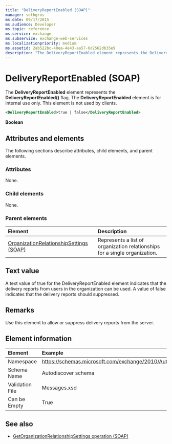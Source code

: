 ```yaml
---
title: "DeliveryReportEnabled (SOAP)"
manager: sethgros
ms.date: 09/17/2015
ms.audience: Developer
ms.topic: reference
ms.service: exchange
ms.subservice: exchange-web-services
ms.localizationpriority: medium
ms.assetid: 2ab522bc-40ea-4e43-aa57-6d2562db35e9
description: "The DeliveryReportEnabled element represents the DeliveryReportEnabled() flag. The DeliveryReportEnabled element is for internal use only. This element is not used by clients."
---
```


# DeliveryReportEnabled (SOAP)

The **DeliveryReportEnabled** element represents the **DeliveryReportEnabled()** flag. The **DeliveryReportEnabled** element is for internal use only. This element is not used by clients. 
  
```XML
<DeliveryReportEnabled>true | false</DeliveryReportEnabled>
```

 **Boolean**
## Attributes and elements

The following sections describe attributes, child elements, and parent elements.
  
### Attributes

None.
  
### Child elements

None.
  
### Parent elements

|**Element**|**Description**|
|:-----|:-----|
|[OrganizationRelationshipSettings (SOAP)](organizationrelationshipsettings-soap.md) <br/> |Represents a list of organization relationships for a single organization.  <br/> |
   
## Text value

A text value of true for the DeliveryReportEnabled element indicates that the delivery reports from users in the organization can be used. A value of false indicates that the delivery reports should suppressed.
  
## Remarks

Use this element to allow or suppress delivery reports from the server.
  
## Element information

| Element | Example |
|:-----|:-----|
|Namespace  <br/> |https://schemas.microsoft.com/exchange/2010/Autodiscover  <br/> |
|Schema Name  <br/> |Autodiscover schema  <br/> |
|Validation File  <br/> |Messages.xsd  <br/> |
|Can be Empty  <br/> |True  <br/> |
   
## See also

- [GetOrganizationRelationshipSettings operation (SOAP)](getorganizationrelationshipsettings-operation-soap.md)

